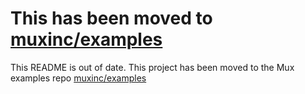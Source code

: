 # This has been moved to [muxinc/examples](https://github.com/muxinc/examples/tree/master/ios-live-streaming)

This README is out of date. This project has been moved to the Mux examples repo [muxinc/examples](https://github.com/muxinc/examples/tree/master/ios-live-streaming)
